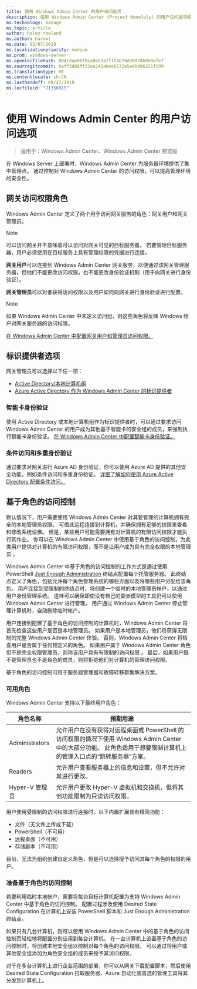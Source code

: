 ```yaml
---
title: 使用 Windows Admin Center 的用户访问选项
description: 使用 Windows Admin Center (Project Honolulu) 的用户访问选项和标识提供者
ms.technology: manage
ms.topic: article
author: haley-rowland
ms.author: harowl
ms.date: 03/07/2019
ms.localizationpriority: medium
ms.prod: windows-server
ms.openlocfilehash: 084cdae0bf8ca0eb3aff1f4679d30978b860efef
ms.sourcegitcommit: 6aff3d88ff22ea141a6ea6572a5ad8dd6321f199
ms.translationtype: HT
ms.contentlocale: zh-CN
ms.lasthandoff: 09/27/2019
ms.locfileid: "71356915"
---
```

# <a name="user-access-options-with-windows-admin-center"></a>使用 Windows Admin Center 的用户访问选项

>适用于：Windows Admin Center、Windows Admin Center 预览版

在 Windows Server 上部署时，Windows Admin Center 为服务器环境提供了集中管理点。 通过控制对 Windows Admin Center 的访问权限，可以提高管理环境的安全性。

## <a name="gateway-access-roles"></a>网关访问权限角色

Windows Admin Center 定义了两个用于访问网关服务的角色：网关用户和网关管理员。

> [!NOTE]
> 可以访问网关并不意味着可以访问对网关可见的目标服务器。 若要管理目标服务器，用户必须使用在目标服务上具有管理权限的凭据进行连接。

**网关用户**可以连接到 Windows Admin Center 网关服务，以便通过该网关管理服务器，但他们不能更改访问权限，也不能更改身份验证机制（用于向网关进行身份验证）。

**网关管理员**可以对谁获得访问权限以及用户如何向网关进行身份验证进行配置。

>[!NOTE]
> 如果 Windows Admin Center 中未定义访问组，则这些角色将反映 Windows 帐户对网关服务器的访问权限。 

[在 Windows Admin Center 中配置网关用户和管理员访问权限。](../configure/user-access-control.md)

## <a name="identity-provider-options"></a>标识提供者选项

网关管理员可以选择以下任一项：

 - [Active Directory/本地计算机组](../configure/user-access-control.md#active-directory-or-local-machine-groups)
 - [Azure Active Directory 作为 Windows Admin Center 的标识提供者](../configure/user-access-control.md#azure-active-directory)


### <a name="smartcard-authentication"></a>智能卡身份验证

使用 Active Directory 或本地计算机组作为标识提供者时，可以通过要求访问 Windows Admin Center 的用户成为其他基于智能卡的安全组的成员，来强制执行智能卡身份验证。 [在 Windows Admin Center 中配置智能卡身份验证。](../configure/user-access-control.md#active-directory-or-local-machine-groups)

### <a name="conditional-access-and-multi-factor-authentication"></a>条件访问和多重身份验证

通过要求对网关进行 Azure AD 身份验证，你可以使用 Azure AD 提供的其他安全功能，例如条件访问和多重身份验证。 [详细了解如何使用 Azure Active Directory 配置条件访问。](https://docs.microsoft.com/azure/active-directory/active-directory-conditional-access-azure-portal-get-started)

## <a name="role-based-access-control"></a>基于角色的访问控制

默认情况下，用户需要使用 Windows Admin Center 对其要管理的计算机拥有完全的本地管理员权限。
可借此远程连接到计算机，并确保拥有足够的权限来查看和修改系统设置。
但是，某些用户可能需要拥有对计算机的有限访问权限才能执行其作业。
你可以在 Windows Admin Center 中使用基于角色的访问控制，为此类用户提供对计算机的有限访问权限，而不是让用户成为具有完全权限的本地管理员  。

Windows Admin Center 中基于角色的访问控制的工作方式是通过使用 PowerShell [Just Enough Administration](https://aka.ms/jeadocs) 终结点配置每个托管服务器。
此终结点定义了角色，包括允许每个角色管理系统的哪些方面以及将哪些用户分配给该角色。
用户连接到受限制的终结点时，将创建一个临时的本地管理员帐户，以通过用户身份管理系统。
这样可以确保即使没有自己的委派模型的工具仍可以使用 Windows Admin Center 进行管理。
用户通过 Windows Admin Center 停止管理计算机时，自动删除临时帐户。

用户连接到配置了基于角色的访问控制的计算机时，Windows Admin Center 将首先检查这些用户是否是本地管理员。
如果用户是本地管理员，他们将获得无限制的完整 Windows Admin Center 体验。
否则，Windows Admin Center 将检查用户是否属于任何预定义的角色。
如果用户属于 Windows Admin Center 角色但不是完全权限管理员，则称该用户具有有限制的访问权限  。
最后，如果用户既不是管理员也不是角色的成员，则将拒绝他们对计算机的管理访问权限。

基于角色的访问控制可用于服务器管理器和故障转移群集解决方案。

### <a name="available-roles"></a>可用角色

Windows Admin Center 支持以下最终用户角色：

角色名称 | 预期用途
----------|-------------
Administrators | 允许用户在没有获得对远程桌面或 PowerShell 的访问权限的情况下使用 Windows Admin Center 中的大部分功能。 此角色适用于想要限制计算机上的管理入口点的“跳转服务器”方案。
Readers | 允许用户查看服务器上的信息和设置，但不允许对其进行更改。
Hyper-V 管理员 | 允许用户更改 Hyper-V 虚拟机和交换机，但将其他功能限制为只读访问权限。

用户使用受限制的访问权限进行连接时，以下内置扩展具有精简功能：

- 文件（无文件上传或下载）
- PowerShell（不可用）
- 远程桌面（不可用）
- 存储副本（不可用）

目前，无法为组织创建自定义角色，但是可以选择授予访问其每个角色的权限的用户。

### <a name="preparing-for-role-based-access-control"></a>准备基于角色的访问控制

若要利用临时本地帐户，需要将每台目标计算机配置为支持 Windows Admin Center 中基于角色的访问控制。
配置过程涉及使用 Desired State Configuration 在计算机上安装 PowerShell 脚本和 Just Enough Administration 终结点。

如果只有几台计算机，则可以使用 Windows Admin Center 中的基于角色的访问控制页轻松地将配置分别应用到每台计算机。
在一台计算机上设置基于角色的访问控制时，将创建本地安全组以控制对每个角色的访问权限。
可以通过将用户或其他安全组添加为角色安全组的成员来授予其访问权限。

对于在多台计算机上进行企业范围的部署，你可以从网关下载配置脚本，然后使用 Desired State Configuration 拉取服务器、Azure 自动化或首选的管理工具将其分发到计算机上。
